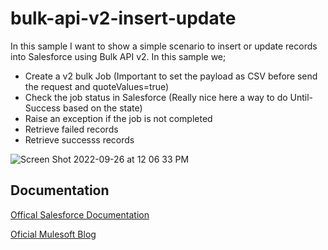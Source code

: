
# bulk-api-v2-insert-update

In this sample I want to show a simple scenario to insert or update records into Salesforce using Bulk API v2. In this sample we;

* Create a v2 bulk Job (Important to set the payload as CSV before send the request and quoteValues=true)
* Check the job status in Salesforce (Really nice here a way to do Until-Success based on the state)
* Raise an exception if the job is not completed
* Retrieve failed records
* Retrieve successs records



![Screen Shot 2022-09-26 at 12 06 33 PM](https://user-images.githubusercontent.com/1028534/192326253-6f0f0d34-32e6-46df-be1d-1ea9505265d4.png)


## Documentation

[Offical Salesforce Documentation ](https://developer.salesforce.com/docs/atlas.en-us.api_asynch.meta/api_asynch/asynch_api_intro.htm)

[Oficial Mulesoft Blog ](https://blogs.mulesoft.com/dev-guides/api-connectors-templates/bulk-api-v2-support-salesforce-connector/)





